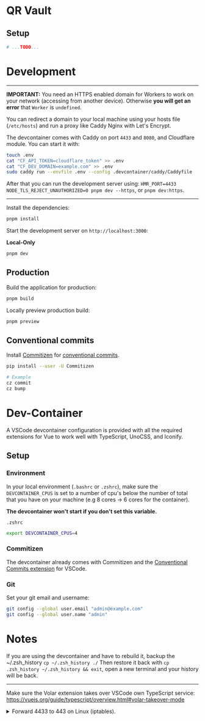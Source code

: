 # QR Vault

## Setup

```bash
# ...TODO...
```

# Development

---

**IMPORTANT:** You need an HTTPS enabled domain for Workers to work on your network (accessing from another device).
Otherwise **you will get an error** that `Worker` is `undefined`.

You can redirect a domain to your local machine using your hosts file (`/etc/hosts`) and run a proxy like Caddy Nginx with Let's Encrypt.

The devcontainer comes with Caddy on port `4433` and `8080`, and Cloudflare module. You can start it with:

```bash
touch .env
cat "CF_API_TOKEN=cloudflare_token" >> .env
cat "CF_DEV_DOMAIN=example.com" >> .env
sudo caddy run --envfile .env --config .devcontainer/caddy/Caddyfile
```

After that you can run the development server using: `HMR_PORT=4433 NODE_TLS_REJECT_UNAUTHORIZED=0 pnpm dev --https`, 
or `pnpm dev:https`.

---

Install the dependencies:

```bash
pnpm install
```

Start the development server on `http://localhost:3000`:

**Local-Only**
```bash
pnpm dev
```

## Production

Build the application for production:

```bash
pnpm build
```

Locally preview production build:

```bash
pnpm preview
```

## Conventional commits

Install [Commitizen](https://github.com/commitizen/cz-cli) for [conventional commits](https://www.conventionalcommits.org/en/v1.0.0/).

```bash
pip install --user -U Commitizen

# Example
cz commit
cz bump
```

# Dev-Container

A VSCode devcontainer configuration is provided with all the required extensions for Vue to work well with TypeScript, UnoCSS, and Iconify.

## Setup

### Environment

In your local environment (`.bashrc` or `.zshrc`), make sure the `DEVCONTAINER_CPUS` is set to a number of cpu's below the number of total
that you have on your machine (e.g 8 cores -> 6 cores for the container).

**The devcontainer won't start if you don't set this variable.**

`.zshrc`
```bash
export DEVCONTAINER_CPUS=4
```

### Commitizen
The devcontainer already comes with Commitizen and the [Conventional Commits extension](https://github.com/vivaxy/vscode-conventional-commits) for VSCode.


### Git

Set your git email and username:

```bash
git config --global user.email "admin@example.com"
git config --global user.name "admin"
```

# Notes

If you are using the devcontainer and have to rebuild it, backup the ~/.zsh_history `cp ~/.zsh_history ./`
Then restore it back with `cp .zsh_history ~/.zsh_history && exit`, open a new terminal and your history will be back.

---

Make sure the Volar extension takes over VSCode own TypeScript service:
https://vuejs.org/guide/typescript/overview.html#volar-takeover-mode


<details>
  <summary>
    Forward 4433 to 443 on Linux (iptables).
  </summary>

  On the **host machine** (not the devcontainer) run:

  ```bash
  sudo iptables -A PREROUTING -t nat -i enp6s18 -p tcp --dport 80 -j REDIRECT --to-port 8080
  sudo iptables -A PREROUTING -t nat -i enp6s18 -p tcp --dport 443 -j REDIRECT --to-port 4433
  ```

  Replace `enp6s18` with your LAN interface.
</details>
